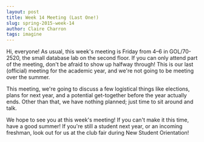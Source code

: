 ```yaml
---
layout: post
title: Week 14 Meeting (Last One!)
slug: spring-2015-week-14
author: Claire Charron
tags: imagine
---
```


Hi, everyone! As usual, this week's meeting is Friday from 4–6 in GOL/70-2520, the small database lab on the second floor. If you can only attend part of the meeting, don't be afraid to show up halfway through! This is our last (official) meeting for the academic year, and we're not going to be meeting over the summer.

This meeting, we're going to discuss a few logistical things like elections, plans for next year, and a potential get-together before the year actually ends. Other than that, we have nothing planned; just time to sit around and talk.

We hope to see you at this week's meeting! If you can't make it this time, have a good summer! If you're still a student next year, or an incoming freshman, look out for us at the club fair during New Student Orientation!
